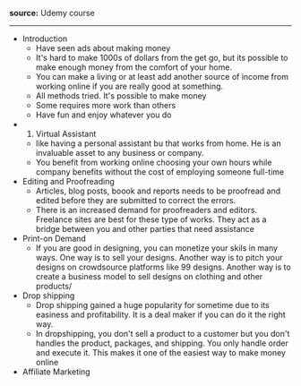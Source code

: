 **source:** Udemy course

----

- Introduction
	- Have seen ads about making money
	- It's hard to make 1000s of dollars from the get go, but its possible to make enough money from the comfort of your home.
	- You can make a living or at least add another source of income from working online if you are really good at something.
	- All methods tried. It's possible to make money
	- Some requires more work than others 
	- Have fun and enjoy whatever you do
- 1. Virtual Assistant
	- like having a personal assistant bu that works from home. He is an invaluable asset to any business or company. 
	- You benefit from working online choosing your own hours while company benefits without the cost of employing someone full-time
- Editing and Proofreading
	- Articles, blog posts, boook and reports needs to be proofread and edited before they are submitted to correct the errors.
	- There is an increased demand for proofreaders and editors. Freelance sites are best for these type of works. They act as a bridge between you and other parties that need assistance
- Print-on Demand
	- If you are good in designing, you can monetize your skils in many ways. One way is to sell your designs. Another way is to pitch your designs on crowdsource platforms like 99 designs. Another way is to create a business model to sell designs on clothing and other products/
- Drop shipping
	- Drop shipping gained a huge popularity for sometime due to its easiness and profitability. It is a deal maker if you can do it the right way.
	- In dropshipping, you don't sell a product to a customer but you don't handles the product, packages, and shipping. You only handle order and execute it. This makes it one of the easiest way to make money online
- Affiliate Marketing